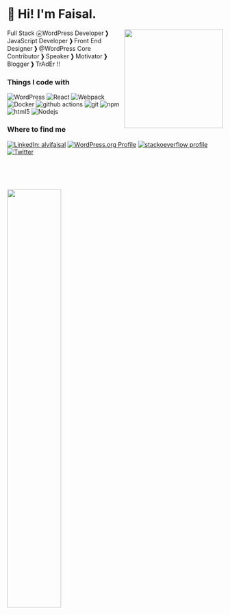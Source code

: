 <h1>👋 Hi! I'm Faisal.</h1>

<img align='right' src="https://media.giphy.com/media/M9gbBd9nbDrOTu1Mqx/giphy.gif" width="230">

<p>Full Stack ⓦWordPress Developer ❯ JavaScript Developer ❯ Front End Designer ❯ @WordPress Core Contributor ❯ Speaker ❯ Motivator ❯ Blogger ❯ TrAdEr !!</p>

<h3>Things I code with</h3>

<p>
  <img alt="WordPress" src="https://img.shields.io/badge/Code-WordPress-informational?style=flat&logo=wordpress&logoColor=white&color=2bbc8a" />
  <img alt="React" src="https://img.shields.io/badge/-React-45b8d8?style=flat-square&logo=react&logoColor=white" />
  <img alt="Webpack" src="https://img.shields.io/badge/-Webpack-8DD6F9?style=flat-square&logo=webpack&logoColor=white" /> 
  <img alt="Docker" src="https://img.shields.io/badge/-Docker-46a2f1?style=flat-square&logo=docker&logoColor=white" />
  <img alt="github actions" src="https://img.shields.io/badge/-Github_Actions-2088FF?style=flat-square&logo=github-actions&logoColor=white" />
  <img alt="git" src="https://img.shields.io/badge/-Git-F05032?style=flat-square&logo=git&logoColor=white" />
  <img alt="npm" src="https://img.shields.io/badge/-NPM-CB3837?style=flat-square&logo=npm&logoColor=white" />
  <img alt="html5" src="https://img.shields.io/badge/-HTML5-E34F26?style=flat-square&logo=html5&logoColor=white" />
  <img alt="Nodejs" src="https://img.shields.io/badge/-Nodejs-43853d?style=flat-square&logo=Node.js&logoColor=white" />
</p>

<h3>Where to find me</h3>

[![LinkedIn: alvifaisal](https://img.shields.io/badge/-alvifaisal-blue?style=flat&logo=linkedin&logoColor=white&link=https://www.linkedin.com/in/alvifaisal/)](https://www.linkedin.com/in/alvifaisal/) [![WordPress.org Profile](https://img.shields.io/badge/-WordPress.org-23282d?style=flat&logo=wordpress&logoColor=white&link=https://profiles.wordpress.org/faisal03)](https://profiles.wordpress.org/faisal03) [![stackoeverflow profile](https://img.shields.io/badge/-stackoverflow-f8f9f9?style=flat&logo=stackoverflow&logoColor=F58025&link=https://stackoverflow.com/users/3422447/faisal-alvi)](https://stackoverflow.com/users/3422447/faisal-alvi) [![Twitter](https://img.shields.io/twitter/url/https/twitter.com/cloudposse.svg?style=social&label=_the_faisal)](https://twitter.com/_the_faisal)

<br><br><br>

[<img width="50%" src="https://github-readme-stats.vercel.app/api?username=faisal-alvi&theme=dark&show_icons=true">](https://metrics.lecoq.io/faisal-alvi?template=classic)

<!--
**faisal-alvi/faisal-alvi** is a ✨ _special_ ✨ repository because its `README.md` (this file) appears on your GitHub profile.

Here are some ideas to get you started:

- 🔭 I’m currently working on ...
- 🌱 I’m currently learning ...
- 👯 I’m looking to collaborate on ...
- 🤔 I’m looking for help with ...
- 💬 Ask me about ...
- 📫 How to reach me: ...
- 😄 Pronouns: ...
- ⚡ Fun fact: ...
-->
